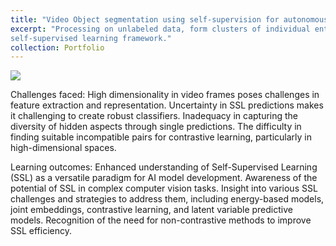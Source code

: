 ```yaml
---
title: "Video Object segmentation using self-supervision for autonomous vehicle | Computer vision"
excerpt: "Processing on unlabeled data, form clusters of individual entities and discriminating the foreground and background through
self-supervised learning framework."
collection: Portfolio
---
```

<img src="/ameyjoshi.github.io/images/SSL_5.jpg">

Challenges faced:
High dimensionality in video frames poses challenges in feature extraction and representation.
Uncertainty in SSL predictions makes it challenging to create robust classifiers.
Inadequacy in capturing the diversity of hidden aspects through single predictions.
The difficulty in finding suitable incompatible pairs for contrastive learning, particularly in high-dimensional spaces.

Learning outcomes:
Enhanced understanding of Self-Supervised Learning (SSL) as a versatile paradigm for AI model development.
Awareness of the potential of SSL in complex computer vision tasks.
Insight into various SSL challenges and strategies to address them, including energy-based models, joint embeddings, contrastive learning, and latent variable predictive models.
Recognition of the need for non-contrastive methods to improve SSL efficiency.


